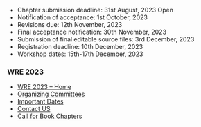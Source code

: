  * Chapter submission deadline: 
31st August, 2023 Open
  * Notification of acceptance: 1st October, 2023
  * Revisions due: 12th November, 2023
  * Final acceptance notification: 30th November, 2023
  * Submission of final editable source files: 3rd December, 2023
  * Registration deadline: 10th December, 2023
  * Workshop dates: 15th-17th December, 2023


### WRE 2023
  * [WRE 2023 – Home](https://giki.edu.pk/wre-2023/)
  * [Organizing Committees](https://giki.edu.pk/wre-2023/organizing-committees/)
  * [Important Dates](https://giki.edu.pk/wre-2023/important-dates/)
  * [Contact US](https://giki.edu.pk/wre-2023/contact-us/)
  * [Call for Book Chapters](https://giki.edu.pk/wre-2023/callforbookchapters/)


